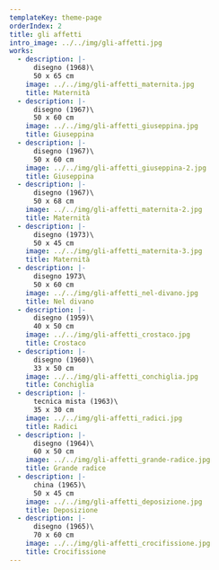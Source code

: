 ```yaml
---
templateKey: theme-page
orderIndex: 2
title: gli affetti
intro_image: ../../img/gli-affetti.jpg
works:
  - description: |-
      disegno (1968)\
      50 x 65 cm
    image: ../../img/gli-affetti_maternita.jpg
    title: Maternità
  - description: |-
      disegno (1967)\
      50 x 60 cm
    image: ../../img/gli-affetti_giuseppina.jpg
    title: Giuseppina
  - description: |-
      disegno (1967)\
      50 x 60 cm
    image: ../../img/gli-affetti_giuseppina-2.jpg
    title: Giuseppina
  - description: |-
      disegno (1967)\
      50 x 68 cm
    image: ../../img/gli-affetti_maternita-2.jpg
    title: Maternità
  - description: |-
      disegno (1973)\
      50 x 45 cm
    image: ../../img/gli-affetti_maternita-3.jpg
    title: Maternità
  - description: |-
      disegno 1973\
      50 x 60 cm
    image: ../../img/gli-affetti_nel-divano.jpg
    title: Nel divano
  - description: |-
      disegno (1959)\
      40 x 50 cm
    image: ../../img/gli-affetti_crostaco.jpg
    title: Crostaco
  - description: |-
      disegno (1960)\
      33 x 50 cm
    image: ../../img/gli-affetti_conchiglia.jpg
    title: Conchiglia
  - description: |-
      tecnica mista (1963)\
      35 x 30 cm
    image: ../../img/gli-affetti_radici.jpg
    title: Radici
  - description: |-
      disegno (1964)\
      60 x 50 cm
    image: ../../img/gli-affetti_grande-radice.jpg
    title: Grande radice
  - description: |-
      china (1965)\
      50 x 45 cm
    image: ../../img/gli-affetti_deposizione.jpg
    title: Deposizione
  - description: |-
      disegno (1965)\
      70 x 60 cm
    image: ../../img/gli-affetti_crocifissione.jpg
    title: Crocifissione
---
```


